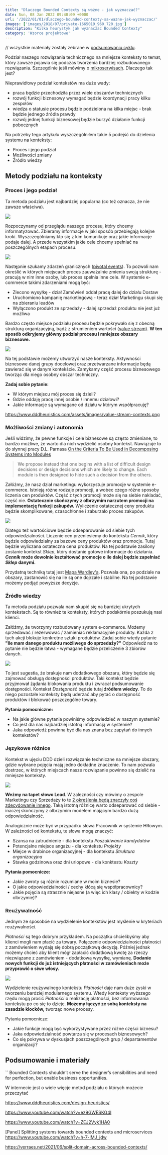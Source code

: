 ```yaml
---
title: "Dlaczego Bounded Contexty są ważne - jak wyznaczać?"
date: Sun, 08 Jan 2022 09:40:09 +0000
url: '/2022/01/01/dlaczego-bounded-contexty-sa-wazne-jak-wyznaczac/'
images: ['images/2018/07/private-1665019_960_720.jpg']
description: "Kilka heurystyk jak wyznaczać Bounded Contexty"
category: 'Wzorce projektowe'
---
```


// wszystkie materiały zostały zebrane w [podsumowaniu cyklu](/2018/07/16/dlaczego-bounded-contexty-sa-wazne-podsumowanie/). 

Podział naszego rozwiązania technicznego na mniejsze konteksty to temat, który zawsze pojawia się podczas tworzenia bardziej rozbudowanego rozwiązania. Szczególnie jeśli mówimy o [mikroserwisach](https://blog.avanscoperta.it/2020/06/11/about-bounded-contexts-and-microservices/). Dlaczego tak jest? 

Nieprawidłowy podział kontekstów ma duże wady:
- praca będzie przechodziła przez wiele obszarów technicznych
- rozwój funkcji biznesowy wymagać będzie koordynacji  pracy kilku zespołów
- wiedza o statusie procesu będzie podzielona na kilka miejsc - brak będzie jednego źródła prawdy 
- rozwój jednej funkcji biznesowej będzie burzyć działanie funkcji pobocznych

Na potrzeby tego artykułu wyszczególniłem takie 5 podejść do dzielenia systemu na konteksty:
- Proces i jego podział
- Możliwości zmiany
- Źródło wiedzy

## Metody podziału na konteksty

### Proces i jego podział
Ta metoda podziału jest najbardziej popularna (co też oznacza, że nie zawsze właściwa). 

[![](bc-1-1.jpg)](bc-1-1.jpg)

Rozpoczynamy od przeglądu naszego procesu, który chcemy informatyzować. Zbieramy informacje w jaki sposób przebiegają kolejne kroki. Wyszczególniamy kto się z kim komunikuje oraz jakie informacje podaje dalej.  A przede wszystkim jakie cele chcemy spełniać na poszczególnych etapach procesu.

[![](bc-1-2.jpg)](bc-1-2.jpg)

Następnie szukamy zdarzeń granicznych ([pivotal events](https://www.dddheuristics.com/guiding-heuristics/eventstorming-emerging-pivotal-events-for-a-big-picture/)). To pozwoli nam określić w których miejscach proces zauważalnie zmienia swoją strukturę - pracują w nim inne osoby, lub proces spełnia inne cele. W systemie e-commerce takimi zdarzeniami mogą być:

- Zlecono wysyłkę - dział Zamówień oddał pracę dalej do działu Dostaw
- Uruchomiono kampanię marketingową - teraz dział Marketingu skupi się na zbieraniu leadów
- Wyłączono produkt ze sprzedaży - dalej sprzedaż produktu nie jest już możliwa


Bardzo często miejsce podziału procesu będzie pokrywało się z obecną strukturą organizacyjną, bądź z strumieniem wartości ([value stream](https://bacoach.nl/2020/11/business-value-streams-and-capabilities/#:~:text=make%20better%20decisions.-,Business%20Value%20Streams,-Next%20to%20capability)). **W ten sposób odkryjemy główny podział procesu i mniejsze obszary biznesowe.**

[![](bc-1-3.jpg)](bc-1-3.jpg)

Na tej podstawie możemy utworzyć nasze konteksty. Aktywności biznesowe danej grupy docelowej oraz przetwarzane informacje będą zawierać się w danym kontekście. Zamykamy część procesu biznesowego tworząc dla niego osobny obszar techniczny.

**Zadaj sobie pytanie:**
- W którym miejscu mój proces się dzieli?
- Gdzie oddaję pracę innej osobie / innemu działowi?
- Jakie informacje są wymagane od działu w którym współpracuję?

https://www.dddheuristics.com/assets/images/value-stream-contexts.png

### Możliwości zmiany i autonomia
Jeśli widzimy, że pewne funkcje i cele biznesowe są często zmieniane, to bardzo możliwe, że warto dla nich wydzielić osobny kontekst. Nawiązuje to do słynnej pracy D.L. Parnasa [On the Criteria To Be Used in Decomposing Systems into Modules](https://www.win.tue.nl/~wstomv/edu/2ip30/references/criteria_for_modularization.pdf)

> We propose instead that one begins with a list of difficult design decisions or design decisions which are likely to change. Each module is then designed to hide such a decision from the others.

Załóżmy, że nasz dział marketingu wykorzystuje promocje w systemie e-commerce. Istnieją różne rodzaje promocji, a wobec czego różne sposoby liczenia cen produktów. Część z tych promocji może się na siebie nakladać, część nie. **Ostatecznie skończymy z olbrzymim narzutem promocji na implementację funkcji zakupów.** Wyliczenie ostatecznej ceny produktu będzie skomplikowane, czasochłonne i zaburzało proces zakupów. 

[![](bc-2-1.jpg)](bc-2-1.jpg)

Dlatego też wartościowe będzie odseparowanie od siebie tych odpowiedzialności. Liczenie cen przeniesiemy do kontekstu _Cennik_, który będzie odpowiedzialny za bazowe ceny produktów oraz promocje. Tutaj będzie wyliczana ostateczna cena produktów. Na tej podstawie zasilony zostanie kontekst _Sklep_, który dostanie gotowe informacje do działania. **_Cennik_ może dowolnie kształtować promocje o ile dalej będzie zapełniać _Sklep_ danymi.**

Przydatną techniką tutaj jest [Mapa Wardley'a](https://learnwardleymapping.com/). Pozwala ona, po podziale na obszary, zastanowić się na ile są one dojrzałe i stabilne. Na tej podstawie możemy podjąć powyższe decyzje.

### Źródło wiedzy

Ta metoda podziału pozwala nam skupić się na bardziej ukrytych kontekstach. Są to również te konteksty, których podskórnie poszukują nasi klienci.

Załóżmy, że tworzymy rozbudowany system e-commerce. Możemy sprzedawać / rezerwować / zamieniać reklamacyjnie produkty. Każda z tych akcji blokuje konkretne sztuki produktów. Zadaj sobie wtedy pytanie **"Ile mam danego produktu możliwego do sprzedaży?"** Odpowiedź na to pytanie nie będzie łatwa - wymagane będzie przeliczenie 3 zbiorów danych. 

[![](bc-3-1.jpg)](bc-3-1.jpg)

To jest sugestia, że brakuje nam dodatkowego obszaru, który będzie się zajmować obsługą dostępności produktów. Taki kontekst będzie przyjmował żądania blokowania produktu i zwracał podsumowanie dostępności. Kontekst _Dostępność_ będzie tutaj **źródłem wiedzy**. To do niego pozostałe konteksty będą uderzać aby pytać o dostępność produktów i blokować poszczególne towary.

**Pytania pomocniczne:**
- Na jakie główne pytania powiniśmy odpowiedzieć w naszym systemie?
- Co jest dla nas najbardziej istotną informacją w systemie?
- Jaka odpowiedź powinna być dla nas znana bez zapytań do innych kontekstów?

### Językowe różnice

Kontekst w ujęciu DDD dzieli rozwiązanie techniczne na mniejsze obszary, gdzie wybrane pojęcia mają jedno dokładne znaczenie. To nam pozwala dostrzec, w których miejscach nasze rozwiązanie powinno się dzielić na mniejsze konteksty. 

[![](bc-4-1.jpg)](bc-2-1.jpg)

**Weźmy na tapet słowo Lead**. W zalezności czy mówimy o zespole Marketingu czy Sprzedaży to te [2 określenia będą znaczyły coś zdecydowanie innego](https://www.linkedin.com/feed/update/urn:li:activity:6545309519982014464/).
Taką istotną różnicę warto odseparować od siebie - inaczej skończymy z olbrzymim modelem mającym bardzo dużą odpowiedzialność.

Analogicznie może być w przypadku słowa Pracownik w systemie HRowym. W zależności od kontekstu, te słowa mogą znaczyć:
- Szansa na zatrudnienie - dla kontekstu _Poszukiwanie kandydatów_
- Potencjalne miejsce angażu - dla kontekstu _Projekty_
- Miejce w drabince organizacyjnej - dla kontekstu _Struktura organizacyjna_
- Stawka godzinowa oraz dni urlopowe - dla konktestu _Koszty_

**Pytania pomocnicze:**
- Jakie zwroty są różnie rozumiane w moim biznesie?
- O jakie odpowiedzialności / cechy kłócą się współpracownicy?
- Jakie pojęcia są strasznie niejasne (a więc ich klasy / obiekty w kodzie olbrzymie)? 

### Reużywalność

Jednym ze sposobóe na wydzielenie kontekstów jest myślenie w kryteriach reużywalności.

_Płatności_ są tego dobrym przykładem. Na początku chcielibyśmy aby klienci mogli nam płacić za towary. Połączenie odpowiedzialności płatności z zamówieniem wydają się dobrą początkową decyzją. Później jednak możemy chcieć aby klient mógł zapłacić dodatkową kwotę za rzeczy niezwiązane z zamówieniem - dodatkową wysyłkę, wymianę. **Dodanie nowych funkcji do już istniejących płatności w zamówieniach może przyprawić o siwe włosy.**

[![](bc-5-1.jpg)](bc-5-1.jpg)

Wydzielenie reużywalnego kontekstu _Płatności_ daje nam duże zyski w tworzeniu bardziej modularnego systemu. Wtedy konteksty wyższego rzędu mogą prosić _Płatności_ o realizację płatności, bez informowania kontekstu po co się to dzieje. **Możemy łączyć ze sobą konteksty na zasadzie klocków,** tworząc nowe procesy.

Pytania pomocnicze:
- Jakie funkcje mogą być wykorzystywane przez różne części biznesu?
- Jaka odpowiedzialność powtarza się w procesach biznesowych?
- Co się pokrywa w dyskusjach poszczególnych grup / departamentów organizacji?

## Podsumowanie i materiały


`` Bounded Contexts shouldn’t serve the designer’s sensibilities and need for perfection, but enable business opportunities.

W internecie jest o wiele więcje metod podziału o których możecie przeczytać

https://www.dddheuristics.com/design-heuristics/

https://www.youtube.com/watch?v=ez9GWESKG4I

https://www.youtube.com/watch?v=ZEJ2Vyk1HA0

[Panel] Splitting systems towards bounded contexts and microservices
https://www.youtube.com/watch?v=h-7-lMJ_jdw

https://verraes.net/2021/06/split-domain-across-bounded-contexts/